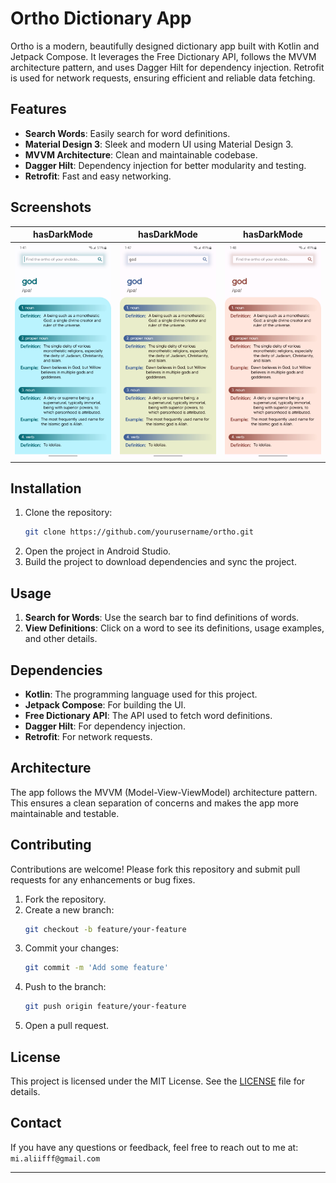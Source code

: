 # Ortho Dictionary App

Ortho is a modern, beautifully designed dictionary app built with Kotlin and Jetpack Compose. It leverages the Free Dictionary API, follows the MVVM architecture pattern, and uses Dagger Hilt for dependency injection. Retrofit is used for network requests, ensuring efficient and reliable data fetching.

## Features

- **Search Words**: Easily search for word definitions.
- **Material Design 3**: Sleek and modern UI using Material Design 3.
- **MVVM Architecture**: Clean and maintainable codebase.
- **Dagger Hilt**: Dependency injection for better modularity and testing.
- **Retrofit**: Fast and easy networking.

## Screenshots

| hasDarkMode | hasDarkMode | hasDarkMode |
|:---------------:|:---------------:|:---------------:|
| ![Search Screen](app/src/main/assets/screenshots/Screenshot_20240801_014146_ortho.jpg) | ![Search Screen](app/src/main/assets/screenshots/Screenshot_20240801_014730_ortho.jpg) | ![Search Screen](app/src/main/assets/screenshots/Screenshot_20240801_014829_ortho.jpg) |

## Installation

1. Clone the repository:
    ```sh
    git clone https://github.com/yourusername/ortho.git
    ```
2. Open the project in Android Studio.
3. Build the project to download dependencies and sync the project.

## Usage

1. **Search for Words**: Use the search bar to find definitions of words.
2. **View Definitions**: Click on a word to see its definitions, usage examples, and other details.

## Dependencies

- **Kotlin**: The programming language used for this project.
- **Jetpack Compose**: For building the UI.
- **Free Dictionary API**: The API used to fetch word definitions.
- **Dagger Hilt**: For dependency injection.
- **Retrofit**: For network requests.

## Architecture

The app follows the MVVM (Model-View-ViewModel) architecture pattern. This ensures a clean separation of concerns and makes the app more maintainable and testable.

## Contributing

Contributions are welcome! Please fork this repository and submit pull requests for any enhancements or bug fixes.

1. Fork the repository.
2. Create a new branch:
    ```sh
    git checkout -b feature/your-feature
    ```
3. Commit your changes:
    ```sh
    git commit -m 'Add some feature'
    ```
4. Push to the branch:
    ```sh
    git push origin feature/your-feature
    ```
5. Open a pull request.

## License

This project is licensed under the MIT License. See the [LICENSE](LICENSE) file for details.

## Contact

If you have any questions or feedback, feel free to reach out to me at:
    ```
    mi.aliifff@gmail.com
    ```

---

